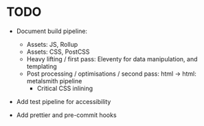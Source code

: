 # TODO

- Document build pipeline:
    - Assets: JS, Rollup
    - Assets: CSS, PostCSS
    - Heavy lifting / first pass: Eleventy for data manipulation, and templating
    - Post processing / optimisations / second pass: html -> html: metalsmith pipeline
      - Critical CSS inlining

- Add test pipeline for accessibility
- Add prettier and pre-commit hooks
